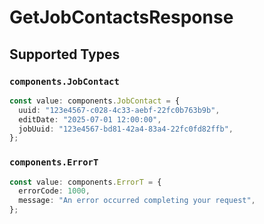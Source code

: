 # GetJobContactsResponse


## Supported Types

### `components.JobContact`

```typescript
const value: components.JobContact = {
  uuid: "123e4567-c028-4c33-aebf-22fc0b763b9b",
  editDate: "2025-07-01 12:00:00",
  jobUuid: "123e4567-bd81-42a4-83a4-22fc0fd82ffb",
};
```

### `components.ErrorT`

```typescript
const value: components.ErrorT = {
  errorCode: 1000,
  message: "An error occurred completing your request",
};
```

